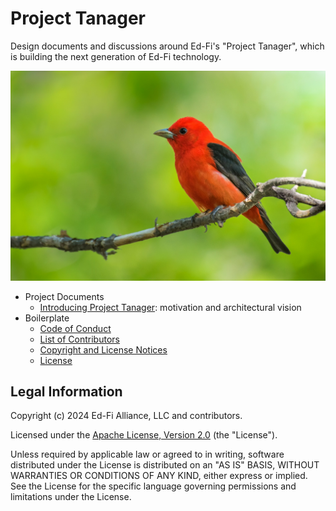 # Project Tanager

Design documents and discussions around Ed-Fi's "Project Tanager", which is
building the next generation of Ed-Fi technology.

![Scarlet Tanager, by Adam Jackson, no rights reserved](images/scarlet-tanager_by_adam-jackson_no-rights-reserved.jpg)

* Project Documents
  * [Introducing Project Tanager](./docs/README.md): motivation and
    architectural vision
* Boilerplate
  * [Code of Conduct](./CODE_OF_CONDUCT.md)
  * [List of Contributors](./CONTRIBUTORS.md)
  * [Copyright and License Notices](./NOTICES.md)
  * [License](./LICENSE)

## Legal Information

Copyright (c) 2024 Ed-Fi Alliance, LLC and contributors.

Licensed under the [Apache License, Version 2.0](./LICENSE) (the
"License").

Unless required by applicable law or agreed to in writing, software distributed
under the License is distributed on an "AS IS" BASIS, WITHOUT WARRANTIES OR
CONDITIONS OF ANY KIND, either express or implied. See the License for the
specific language governing permissions and limitations under the License.

